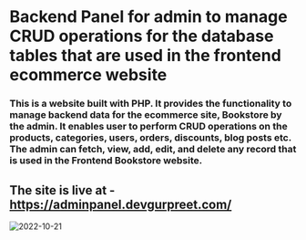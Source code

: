 # Backend Panel for admin to manage CRUD operations for the database tables that are used in the frontend ecommerce website

### This is a website built with PHP. It provides the functionality to manage backend data for the ecommerce site, Bookstore by the admin. It enables user to perform CRUD operations on the products, categories, users, orders, discounts, blog posts etc. The admin can fetch, view, add, edit, and delete any record that is used in the Frontend Bookstore website.
##
## The site is live at -  https://adminpanel.devgurpreet.com/


![2022-10-21](https://user-images.githubusercontent.com/66870905/199387895-3db97802-a9f6-42a7-8dc3-faf114434af1.png)
